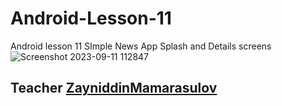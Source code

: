 # Android-Lesson-11
Android lesson 11 SImple News App Splash and Details screens
![Screenshot 2023-09-11 112847](https://github.com/UsmanovAMRBEK/Android-Lesson-11/assets/81680859/8d567c2d-bee0-44e0-9a5c-b530b6619854)

## Teacher <a href="http://github.com/zayniddinmamarasulov">ZayniddinMamarasulov</a>
